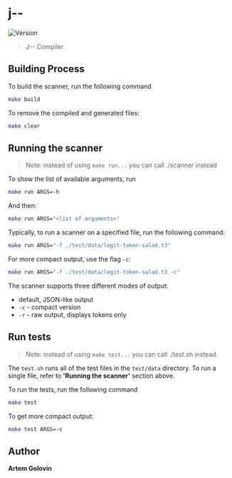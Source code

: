 # j--
![Version](https://img.shields.io/badge/version-0.0.1-blue.svg?cacheSeconds=2592000)

> J-- Compiler

## Building Process

To build the scanner, run the following command

```sh
make build
```

To remove the compiled and generated files:

```sh
make clear
```

## Running the scanner

> Note: instead of using `make run...` you can call ./scanner <args> instead

To show the list of available arguments, run

```sh
make run ARGS=-h
```

And then:

```sh
make run ARGS="<list of arguments>"
```

Typically, to run a scanner on a specified file, run the following command:

```sh
make run ARGS="-f ./test/data/legit-token-salad.t3"
```

For more compact output, use the flag `-c`:

```sh
make run ARGS="-f ./test/data/legit-token-salad.t3 -c"
```

The scanner supports three different modes of output:

- default, JSON-like output
- `-c` - compact version
- `-r` - raw output, displays tokens only

## Run tests

> Note: instead of using `make test...` you can call ./test.sh <args> instead.

The `test.sh` runs all of the test files in the `test/data` directory. To run a single file, refer to **'Running the scanner'** section above.

To run the tests, run the following command

```sh
make test
```

To get more compact output:

```sh
make test ARGS=-c
```

## Author

**Artem Golovin**

